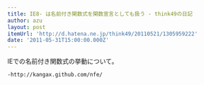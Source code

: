 ```yaml
---
title: IE8- は名前付き関数式を関数宣言としても扱う - think49の日記
author: azu
layout: post
itemUrl: 'http://d.hatena.ne.jp/think49/20110521/1305959222'
date: '2011-05-31T15:00:00.000Z'
---
```

IEでの名前付き関数式の挙動について。

    -http://kangax.github.com/nfe/
